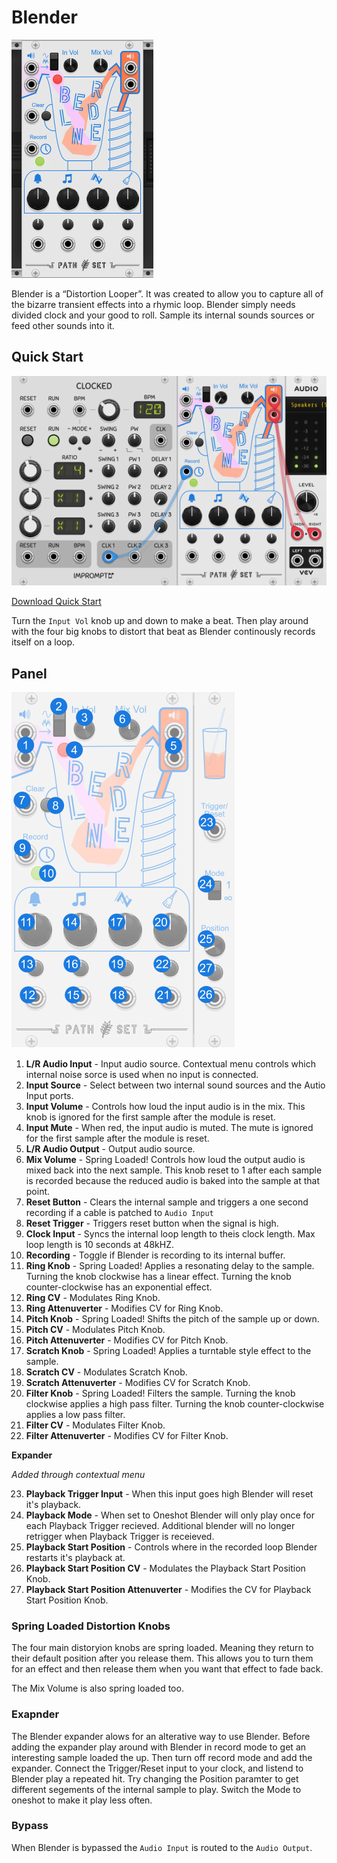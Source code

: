 # Blender
![Image of Blender module](../images/Blender.png)

Blender is a “Distortion Looper”. It was created to allow you to capture all of the bizarre transient effects into a rhymic loop. Blender simply needs divided clock and your good to roll. Sample its internal sounds sources or feed other sounds into it.

## Quick Start

![Image of step controls](../images/Blender/quick_start_1.png)

[Download Quick Start](../examples/Blender/Blender_QuickStart.vcvs?raw=true)

Turn the `Input Vol` knob up and down to make a beat. Then play around with the four big knobs to distort that beat as Blender continously records itself on a loop.

## Panel

![Image of step controls](../images/Blender/labels.png)

1. **L/R Audio Input** - Input audio source. Contextual menu controls which internal noise sorce is used when no input is connected.
2. **Input Source** - Select between two internal sound sources and the Autio Input ports.
3. **Input Volume** - Controls how loud the input audio is in the mix. This knob is ignored for the first sample after the module is reset. 
4. **Input Mute** - When red, the input audio is muted. The mute is ignored for the first sample after the module is reset.
5. **L/R Audio Output** - Output audio source. 
6. **Mix Volume** - Spring Loaded! Controls how loud the output audio is mixed back into the next sample. This knob reset to 1 after each sample is recorded because the reduced audio is baked into the sample at that point.
7. **Reset Button** - Clears the internal sample and triggers a one second recording if a cable is patched to `Audio Input`
8. **Reset Trigger** - Triggers reset button when the signal is high.
9. **Clock Input** - Syncs the internal loop length to theis clock length. Max loop length is 10 seconds at 48kHZ.
10. **Recording** - Toggle if Blender is recording to its internal buffer.
11. **Ring Knob** - Spring Loaded! Applies a resonating delay to the sample. Turning the knob clockwise has a linear effect. Turning the knob counter-clockwise has an exponential effect.
12. **Ring CV** - Modulates Ring Knob.
13. **Ring Attenuverter** - Modifies CV for Ring Knob.
14. **Pitch Knob** - Spring Loaded! Shifts the pitch of the sample up or down.
15. **Pitch CV** - Modulates Pitch Knob.
16. **Pitch Attenuverter** - Modifies CV for Pitch Knob.
17. **Scratch Knob** - Spring Loaded! Applies a turntable style effect to the sample.
18. **Scratch CV** - Modulates Scratch Knob.
19. **Scratch Attenuverter** - Modifies CV for Scratch Knob.
20. **Filter Knob** - Spring Loaded! Filters the sample. Turning the knob clockwise applies a high pass filter. Turning the knob counter-clockwise applies a low pass filter.
21. **Filter CV** - Modulates Filter Knob.
22. **Filter Attenuverter** - Modifies CV for Filter Knob.

**Expander**

*Added through contextual menu*

23. **Playback Trigger Input** - When this input goes high Blender will reset it's playback.
24. **Playback Mode** - When set to Oneshot Blender will only play once for each Playback Trigger recieved. Additional blender will no longer retrigger when Playback Trigger is receieved.
25. **Playback Start Position** - Controls where in the recorded loop Blender restarts it's playback at.
26. **Playback Start Position CV** - Modulates the Playback Start Position Knob.
27. **Playback Start Position Attenuverter** - Modifies the CV for Playback Start Position Knob.

### Spring Loaded Distortion Knobs

The four main distoryion knobs are spring loaded. Meaning they return to their default position after you release them. This allows you to turn them for an effect and then release them when you want that effect to fade back.

The Mix Volume is also spring loaded too.

### Exapnder

The Blender expander alows for an alterative way to use Blender. Before adding the expander play around with Blender in record mode to get an interesting sample loaded the up. Then turn off record mode and add the expander. Connect the Trigger/Reset input to your clock, and listend to Blender play a repeated hit. Try changing the Position paramter to get different segements of the internal sample to play. Switch the Mode to oneshot to make it play less often.

### Bypass

When Blender is bypassed the `Audio Input` is routed to the `Audio Output`.